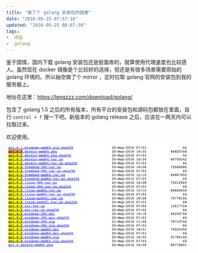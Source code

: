 ```yaml
---
title: "做了个 golang 安装包的镜像"
date: "2016-05-25 07:57:16"
updated: "2016-05-25 08:07:30"
tags:
-  闲扯
-  golang
---
```



鉴于国情，国内下载 golang 安装包还是挺蛋疼的，就算使用代理速度也比较感人。虽然现在 docker 镜像是个比较好的选择，但还是有很多场景需要原始的 golang 环境的。所以抽空做了个 mirror ，定时拉取 golang 官网的安装包到我的服务器上。

[](/notename/ "golang china download mirror")

地址在这里：https://lengzzz.com/download/golang/

包含了 golang 1.5 之后的所有版本，所有平台的安装包和源码包都放在里面，自行 `control + f` 搜一下吧。新版本的 golang release 之后，应该在一两天内可以拉取过来。

欢迎使用。

![屏幕快照 2016-05-25 下午4.06.56.png-311.7kB][1]

  [1]: /images/1f5556f01de37fc838e02d1c4d7a6682.png

